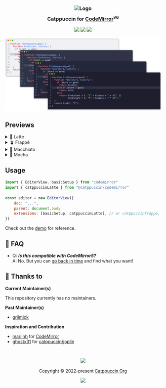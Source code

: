 <h3 align="center">
	<img src="https://raw.githubusercontent.com/catppuccin/catppuccin/main/assets/logos/exports/1544x1544_circle.png" width="100" alt="Logo"/><br/>
	<img src="https://raw.githubusercontent.com/catppuccin/catppuccin/main/assets/misc/transparent.png" height="30" width="0px"/>
	Catppuccin for <a href="https://codemirror.net/5/">CodeMirror</a><sup>v6</sup>
	<img src="https://raw.githubusercontent.com/catppuccin/catppuccin/main/assets/misc/transparent.png" height="30" width="0px"/>
</h3>

<p align="center">
	<a href="https://github.com/catppuccin/codemirror/stargazers"><img src="https://img.shields.io/github/stars/catppuccin/codemirror?colorA=363a4f&colorB=b7bdf8&style=for-the-badge"></a>
	<a href="https://github.com/catppuccin/codemirror/issues"><img src="https://img.shields.io/github/issues/catppuccin/codemirror?colorA=363a4f&colorB=f5a97f&style=for-the-badge"></a>
	<a href="https://github.com/catppuccin/codemirror/contributors"><img src="https://img.shields.io/github/contributors/catppuccin/codemirror?colorA=363a4f&colorB=a6da95&style=for-the-badge"></a>
</p>

<p align="center">
	<img src="assets/preview.webp"/>
</p>

## Previews

<details>
<summary>🌻 Latte</summary>
<a href="https://catppuccin.github.io/codemirror/#latte"><img src="assets/latte.webp"/></a>
</details>
<details>
<summary>🪴 Frappé</summary>
<a href="https://catppuccin.github.io/codemirror/#frappe"><img src="assets/frappe.webp"/></a>
</details>
<details>
<summary>🌺 Macchiato</summary>
<a href="https://catppuccin.github.io/codemirror/#macchiato"><img src="assets/macchiato.webp"/></a>
</details>
<details>
<summary>🌿 Mocha</summary>
<a href="https://catppuccin.github.io/codemirror/#mocha"><img src="assets/mocha.webp"/></a>
</details>

## Usage

```js
import { EditorView, basicSetup } from "codemirror"
import { catppuccinLatte } from "@catppuccin/codemirror"

const editor = new EditorView({
	doc: "...",
	parent: document.body
	extensions: [basicSetup, catppuccinLatte], // or catppuccinFrappe, catppuccinMacchiato, catppuccinMocha
})
```

Check out the [demo](codemirror.catppuccin.com) for reference.

## 🙋 FAQ

- Q: **_Is this compatible with CodeMirror5?_**\
  A: No. But you can [go back in time](https://github.com/catppuccin/codemirror/tree/aa73c1a1797c97964afcd4a3023353913ec609cb) and find what you want!

## 💝 Thanks to

**Current Maintainer(s)**

This repository currently has no maintainers.

**Past Maintainer(s)**

- [griimick](https://github.com/griimick)

**Inspiration and Contribution**

- [marijnh](https://github.com/marijnh) for [CodeMirror](https://github.com/codemirror/codemirror5)
- [ghostx31](https://github.com/ghostx31/) for [catppuccin/joplin](https://github.com/catppuccin/joplin)

&nbsp;

<p align="center">
	<img src="https://raw.githubusercontent.com/catppuccin/catppuccin/main/assets/footers/gray0_ctp_on_line.svg?sanitize=true" />
</p>

<p align="center">
	Copyright &copy; 2022-present <a href="https://github.com/catppuccin" target="_blank">Catppuccin Org</a>
</p>

<p align="center">
	<a href="https://github.com/catppuccin/catppuccin/blob/main/LICENSE"><img src="https://img.shields.io/static/v1.svg?style=for-the-badge&label=License&message=MIT&logoColor=d9e0ee&colorA=363a4f&colorB=b7bdf8"/></a>
</p>

